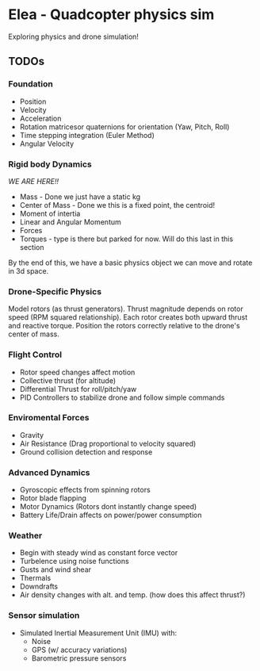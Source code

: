 # Elea - Quadcopter physics sim

Exploring physics and drone simulation!


## TODOs

### Foundation
- Position
- Velocity
- Acceleration
- Rotation matricesor quaternions for orientation (Yaw, Pitch, Roll)
- Time stepping integration (Euler Method)
- Angular Velocity

### Rigid body Dynamics
*WE ARE HERE!!*
- Mass - Done we just have a static kg
- Center of Mass - Done we this is a fixed point, the centroid!
- Moment of intertia
- Linear and Angular Momentum
- Forces
- Torques - type is there but parked for now. Will do this last in this section

By the end of this, we have a basic physics object we can move and rotate in 3d space.

### Drone-Specific Physics
Model rotors (as thrust generators).
Thrust magnitude depends on rotor speed (RPM squared relationship). Each rotor creates both upward thrust and reactive torque. Position the rotors correctly relative to the drone's center of mass.


### Flight Control
- Rotor speed changes affect motion
- Collective thrust (for altitude)
- Differential Thrust for roll/pitch/yaw
- PID Controllers to stabilize drone and follow simple commands

### Enviromental Forces
- Gravity
- Air Resistance (Drag proportional to velocity squared)
- Ground collision detection and response

### Advanced Dynamics
- Gyroscopic effects from spinning rotors
- Rotor blade flapping
- Motor Dynamics (Rotors dont instantly change speed)
- Battery Life/Drain affects on power/power consumption

### Weather
- Begin with steady wind as constant force vector
- Turbelence using noise functions
- Gusts and wind shear
- Thermals
- Downdrafts
- Air density changes with alt. and temp. (how does this affect thrust?)

### Sensor simulation
  - Simulated Inertial Measurement Unit (IMU) with:
    - Noise
    - GPS (w/ accuracy variations)
    - Barometric pressure sensors
